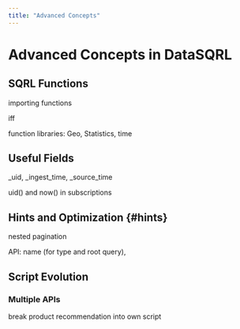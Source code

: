 ```yaml
---
title: "Advanced Concepts"
---
```



# Advanced Concepts in DataSQRL






## SQRL Functions

importing functions

iff

function libraries: Geo, Statistics, time


## Useful Fields

_uid, _ingest_time, _source_time 

uid() and now() in subscriptions


## Hints and Optimization {#hints}

nested pagination

API: name (for type and root query), 

## Script Evolution

### Multiple APIs

break product recommendation into own script




